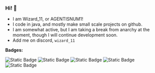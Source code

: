### Hi! 👋

- I am Wizard_11, or AGENTISNUM1!
- I code in java, and mostly make small scale projects on github.
- I am somewhat active, but I am taking a break from anarchy at the moment, though I will continue development soon.
- Add me on discord, ```wizard_11```


**Badges:**

![Static Badge](https://img.shields.io/badge/Country%20-%20Canada%20-%20tomato)
![Static Badge](https://img.shields.io/badge/Heavily%20-%20Skidded%20-%20orange%20)
![Static Badge](https://img.shields.io/badge/Code%20Works%3A%20-%20100%25%20of%20the%20time!%20(sometimes)%20-%20magenta)
![Static Badge](https://img.shields.io/badge/Best%205b5t%20player%20100%25%20fr%20fr%20-%20purple)
![Static Badge](https://img.shields.io/badge/USCC%20main%20-%20blue)

